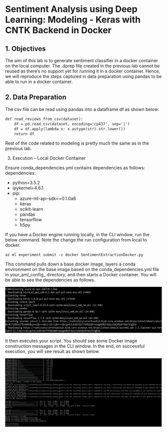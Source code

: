 # Sentiment Analysis using Deep Learning: Modeling - Keras with CNTK Backend in Docker

## 1. Objectives

The aim of this lab is to generate sentiment classifier in a docker container on the local computer. The .dprep file created in the previous lab cannot be reused as there’s no support yet for running it in a docker container. Hence, we will reproduce the steps captured in data preparation using pandas to be able to run in a docker container.

## 2. Data Preparation

The csv file can be read using pandas into a dataframe df as shown below:

```
def read_reviews_from_csv(dataset):
    df = pd.read_csv(dataset, encoding='cp437', sep='|')
    df = df.apply(lambda x: x.astype(str).str.lower())
    return df
```

Rest of the code related to modeling is pretty much the same as in the previous lab.

3. Execution – Local Docker Container

Ensure conda_dependencies.yml contains dependencies as follows:
dependencies:
  - python=3.5.2
  - ipykernel=4.6.1
  - pip:
    - azure-ml-api-sdk==0.1.0a6
    - keras
    - scikit-learn
    - pandas
    - tensorflow
    - h5py
    
If you have a Docker engine running locally, in the CLI window, run the below command. Note the change the run configuration from local to docker.

```
az ml experiment submit -c docker SentimentExtractionDocker.py
```

This command pulls down a base docker image, layers a conda environment on the base image based on the conda_dependencies.yml file in your_aml_config_ directory, and then starts a Docker container. You will be able to see the dependencies as follows.

![BaseDockerImage](https://github.com/SRIVIDYAMEDURI/Deep-Learning/blob/master/Images/BaseDockerImage.png)

It then executes your script. You should see some Docker image construction messages in the CLI window. In the end, on successful execution, you will see result as shown below.

![CLIWindow_Docker](https://github.com/SRIVIDYAMEDURI/Deep-Learning/blob/master/Images/DockerCLIWindow.png)
